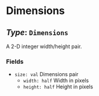 # Dimensions

## *Type*: `Dimensions`

A 2-D integer width/height pair.

### Fields

 - `size: val` Dimensions pair
   - `width: half` Width in pixels
   - `height: half` Height in pixels
